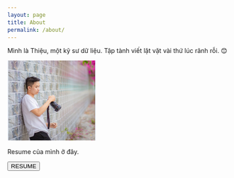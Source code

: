 ```yaml
---
layout: page
title: About
permalink: /about/
---
```


Mình là Thiệu, một kỹ sư dữ liệu. Tập tành viết lặt vặt vài thứ lúc rãnh rỗi. 😊

<img src="https://raw.githubusercontent.com/huuthieu/huuthieu.github.io/master/me.png" alt="drawing" width="200"/>

Resume của mình ở đây.

<button name="button" onclick="https://huuthieu.github.io/resume/DoHuuThieu_CV.pdf">RESUME</button>
